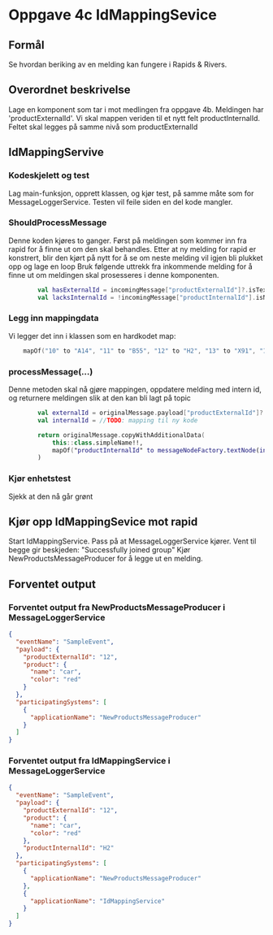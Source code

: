 # Oppgave 4c IdMappingSevice

##  Formål
Se hvordan beriking av en melding kan fungere i Rapids & Rivers.

## Overordnet beskrivelse
Lage en komponent som tar i mot medlingen fra oppgave 4b.
Meldingen har 'productExternalId'. Vi skal mappen veriden til et nytt felt productInternalId.
Feltet skal legges på samme nivå som productExternalId


## IdMappingServive

### Kodeskjelett og test
Lag main-funksjon, opprett klassen, og kjør test, på samme måte som for MessageLoggerService. Testen vil feile siden en del kode mangler.

### ShouldProcessMessage
Denne koden kjøres to ganger. Først på meldingen som kommer inn fra rapid for å finne ut om den skal behandles.
Etter at ny melding for rapid er konstrert, blir den kjørt på nytt for å se om neste melding vil igjen bli plukket opp og lage en loop
Bruk følgende uttrekk fra inkommende melding for å finne ut om meldingen skal prosesseres i denne komponenten.
```kotlin
        val hasExternalId = incomingMessage["productExternalId"]?.isTextual ?: false
        val lacksInternalId = !incomingMessage["productInternalId"].isNotNull()
```

### Legg inn mappingdata
Vi legger det inn i klassen som en hardkodet map:
```kotlin
    mapOf("10" to "A14", "11" to "B55", "12" to "H2", "13" to "X91", "14" to "V20")

```

### processMessage(...)
Denne metoden skal nå gjøre mappingen, oppdatere melding med intern id, 
og returnere meldingen slik at den kan bli lagt på topic
```kotlin
        val externalId = originalMessage.payload["productExternalId"]?.asText()
        val internalId = //TODO: mapping til ny kode

        return originalMessage.copyWithAdditionalData(
            this::class.simpleName!!,
            mapOf("productInternalId" to messageNodeFactory.textNode(internalId))
        )
```

### Kjør enhetstest
Sjekk at den nå går grønt

## Kjør opp IdMappingSevice mot rapid
Start IdMappingService.
Pass på at MessageLoggerService kjører.
Vent til begge gir beskjeden: "Successfully joined group"
Kjør NewProductsMessageProducer for å legge ut en melding.

## Forventet output

### Forventet output fra NewProductsMessageProducer i MessageLoggerService
```json
{
  "eventName": "SampleEvent",
  "payload": {
    "productExternalId": "12",
    "product": {
      "name": "car",
      "color": "red"
    }
  },
  "participatingSystems": [
    {
      "applicationName": "NewProductsMessageProducer"
    }
  ]
}
```


### Forventet output fra IdMappingService i MessageLoggerService
```json
{
  "eventName": "SampleEvent",
  "payload": {
    "productExternalId": "12",
    "product": {
      "name": "car",
      "color": "red"
    },
    "productInternalId": "H2"
  },
  "participatingSystems": [
    {
      "applicationName": "NewProductsMessageProducer"
    },
    {
      "applicationName": "IdMappingService"
    }
  ]
}
```
